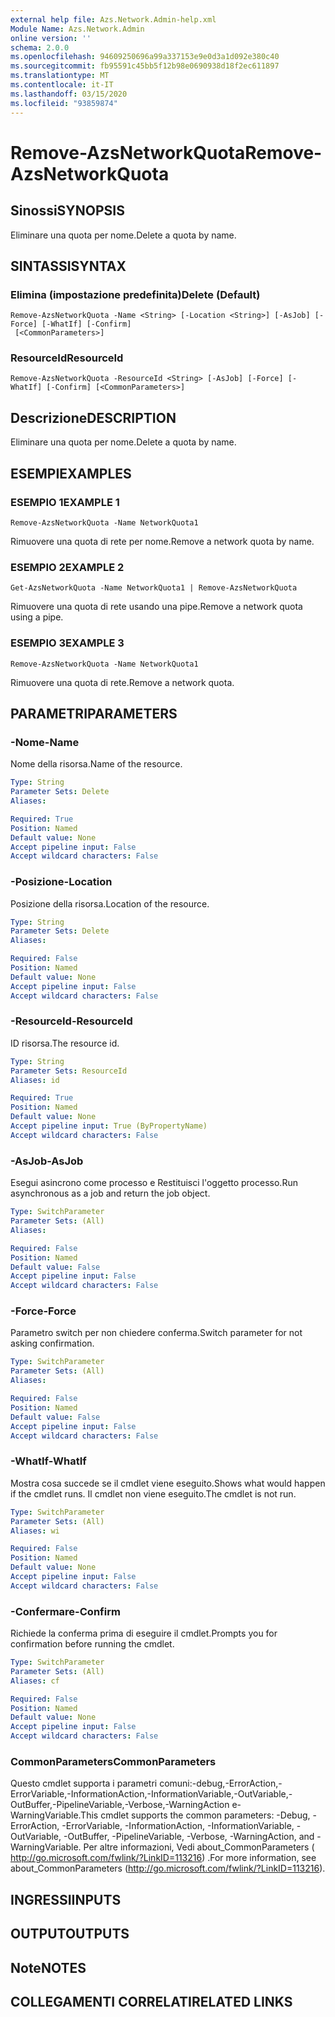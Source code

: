 ```yaml
---
external help file: Azs.Network.Admin-help.xml
Module Name: Azs.Network.Admin
online version: ''
schema: 2.0.0
ms.openlocfilehash: 94609250696a99a337153e9e0d3a1d092e380c40
ms.sourcegitcommit: fb95591c45bb5f12b98e0690938d18f2ec611897
ms.translationtype: MT
ms.contentlocale: it-IT
ms.lasthandoff: 03/15/2020
ms.locfileid: "93859874"
---
```

# <span data-ttu-id="a675d-101">Remove-AzsNetworkQuota</span><span class="sxs-lookup"><span data-stu-id="a675d-101">Remove-AzsNetworkQuota</span></span>

## <span data-ttu-id="a675d-102">Sinossi</span><span class="sxs-lookup"><span data-stu-id="a675d-102">SYNOPSIS</span></span>
<span data-ttu-id="a675d-103">Eliminare una quota per nome.</span><span class="sxs-lookup"><span data-stu-id="a675d-103">Delete a quota by name.</span></span>

## <span data-ttu-id="a675d-104">SINTASSI</span><span class="sxs-lookup"><span data-stu-id="a675d-104">SYNTAX</span></span>

### <span data-ttu-id="a675d-105">Elimina (impostazione predefinita)</span><span class="sxs-lookup"><span data-stu-id="a675d-105">Delete (Default)</span></span>
```
Remove-AzsNetworkQuota -Name <String> [-Location <String>] [-AsJob] [-Force] [-WhatIf] [-Confirm]
 [<CommonParameters>]
```

### <span data-ttu-id="a675d-106">ResourceId</span><span class="sxs-lookup"><span data-stu-id="a675d-106">ResourceId</span></span>
```
Remove-AzsNetworkQuota -ResourceId <String> [-AsJob] [-Force] [-WhatIf] [-Confirm] [<CommonParameters>]
```

## <span data-ttu-id="a675d-107">Descrizione</span><span class="sxs-lookup"><span data-stu-id="a675d-107">DESCRIPTION</span></span>
<span data-ttu-id="a675d-108">Eliminare una quota per nome.</span><span class="sxs-lookup"><span data-stu-id="a675d-108">Delete a quota by name.</span></span>

## <span data-ttu-id="a675d-109">ESEMPI</span><span class="sxs-lookup"><span data-stu-id="a675d-109">EXAMPLES</span></span>

### <span data-ttu-id="a675d-110">ESEMPIO 1</span><span class="sxs-lookup"><span data-stu-id="a675d-110">EXAMPLE 1</span></span>
```
Remove-AzsNetworkQuota -Name NetworkQuota1
```

<span data-ttu-id="a675d-111">Rimuovere una quota di rete per nome.</span><span class="sxs-lookup"><span data-stu-id="a675d-111">Remove a network quota by name.</span></span>

### <span data-ttu-id="a675d-112">ESEMPIO 2</span><span class="sxs-lookup"><span data-stu-id="a675d-112">EXAMPLE 2</span></span>
```
Get-AzsNetworkQuota -Name NetworkQuota1 | Remove-AzsNetworkQuota
```

<span data-ttu-id="a675d-113">Rimuovere una quota di rete usando una pipe.</span><span class="sxs-lookup"><span data-stu-id="a675d-113">Remove a network quota using a pipe.</span></span>

### <span data-ttu-id="a675d-114">ESEMPIO 3</span><span class="sxs-lookup"><span data-stu-id="a675d-114">EXAMPLE 3</span></span>
```
Remove-AzsNetworkQuota -Name NetworkQuota1
```

<span data-ttu-id="a675d-115">Rimuovere una quota di rete.</span><span class="sxs-lookup"><span data-stu-id="a675d-115">Remove a network quota.</span></span>

## <span data-ttu-id="a675d-116">PARAMETRI</span><span class="sxs-lookup"><span data-stu-id="a675d-116">PARAMETERS</span></span>

### <span data-ttu-id="a675d-117">-Nome</span><span class="sxs-lookup"><span data-stu-id="a675d-117">-Name</span></span>
<span data-ttu-id="a675d-118">Nome della risorsa.</span><span class="sxs-lookup"><span data-stu-id="a675d-118">Name of the resource.</span></span>

```yaml
Type: String
Parameter Sets: Delete
Aliases:

Required: True
Position: Named
Default value: None
Accept pipeline input: False
Accept wildcard characters: False
```

### <span data-ttu-id="a675d-119">-Posizione</span><span class="sxs-lookup"><span data-stu-id="a675d-119">-Location</span></span>
<span data-ttu-id="a675d-120">Posizione della risorsa.</span><span class="sxs-lookup"><span data-stu-id="a675d-120">Location of the resource.</span></span>

```yaml
Type: String
Parameter Sets: Delete
Aliases:

Required: False
Position: Named
Default value: None
Accept pipeline input: False
Accept wildcard characters: False
```

### <span data-ttu-id="a675d-121">-ResourceId</span><span class="sxs-lookup"><span data-stu-id="a675d-121">-ResourceId</span></span>
<span data-ttu-id="a675d-122">ID risorsa.</span><span class="sxs-lookup"><span data-stu-id="a675d-122">The resource id.</span></span>

```yaml
Type: String
Parameter Sets: ResourceId
Aliases: id

Required: True
Position: Named
Default value: None
Accept pipeline input: True (ByPropertyName)
Accept wildcard characters: False
```

### <span data-ttu-id="a675d-123">-AsJob</span><span class="sxs-lookup"><span data-stu-id="a675d-123">-AsJob</span></span>
<span data-ttu-id="a675d-124">Esegui asincrono come processo e Restituisci l'oggetto processo.</span><span class="sxs-lookup"><span data-stu-id="a675d-124">Run asynchronous as a job and return the job object.</span></span>


```yaml
Type: SwitchParameter
Parameter Sets: (All)
Aliases:

Required: False
Position: Named
Default value: False
Accept pipeline input: False
Accept wildcard characters: False
```

### <span data-ttu-id="a675d-125">-Force</span><span class="sxs-lookup"><span data-stu-id="a675d-125">-Force</span></span>
<span data-ttu-id="a675d-126">Parametro switch per non chiedere conferma.</span><span class="sxs-lookup"><span data-stu-id="a675d-126">Switch parameter for not asking confirmation.</span></span>

```yaml
Type: SwitchParameter
Parameter Sets: (All)
Aliases:

Required: False
Position: Named
Default value: False
Accept pipeline input: False
Accept wildcard characters: False
```

### <span data-ttu-id="a675d-127">-WhatIf</span><span class="sxs-lookup"><span data-stu-id="a675d-127">-WhatIf</span></span>
<span data-ttu-id="a675d-128">Mostra cosa succede se il cmdlet viene eseguito.</span><span class="sxs-lookup"><span data-stu-id="a675d-128">Shows what would happen if the cmdlet runs.</span></span>
<span data-ttu-id="a675d-129">Il cmdlet non viene eseguito.</span><span class="sxs-lookup"><span data-stu-id="a675d-129">The cmdlet is not run.</span></span>

```yaml
Type: SwitchParameter
Parameter Sets: (All)
Aliases: wi

Required: False
Position: Named
Default value: None
Accept pipeline input: False
Accept wildcard characters: False
```

### <span data-ttu-id="a675d-130">-Confermare</span><span class="sxs-lookup"><span data-stu-id="a675d-130">-Confirm</span></span>
<span data-ttu-id="a675d-131">Richiede la conferma prima di eseguire il cmdlet.</span><span class="sxs-lookup"><span data-stu-id="a675d-131">Prompts you for confirmation before running the cmdlet.</span></span>

```yaml
Type: SwitchParameter
Parameter Sets: (All)
Aliases: cf

Required: False
Position: Named
Default value: None
Accept pipeline input: False
Accept wildcard characters: False
```

### <span data-ttu-id="a675d-132">CommonParameters</span><span class="sxs-lookup"><span data-stu-id="a675d-132">CommonParameters</span></span>
<span data-ttu-id="a675d-133">Questo cmdlet supporta i parametri comuni:-debug,-ErrorAction,-ErrorVariable,-InformationAction,-InformationVariable,-OutVariable,-OutBuffer,-PipelineVariable,-Verbose,-WarningAction e-WarningVariable.</span><span class="sxs-lookup"><span data-stu-id="a675d-133">This cmdlet supports the common parameters: -Debug, -ErrorAction, -ErrorVariable, -InformationAction, -InformationVariable, -OutVariable, -OutBuffer, -PipelineVariable, -Verbose, -WarningAction, and -WarningVariable.</span></span> <span data-ttu-id="a675d-134">Per altre informazioni, Vedi about_CommonParameters ( http://go.microsoft.com/fwlink/?LinkID=113216) .</span><span class="sxs-lookup"><span data-stu-id="a675d-134">For more information, see about_CommonParameters (http://go.microsoft.com/fwlink/?LinkID=113216).</span></span>

## <span data-ttu-id="a675d-135">INGRESSI</span><span class="sxs-lookup"><span data-stu-id="a675d-135">INPUTS</span></span>

## <span data-ttu-id="a675d-136">OUTPUT</span><span class="sxs-lookup"><span data-stu-id="a675d-136">OUTPUTS</span></span>

## <span data-ttu-id="a675d-137">Note</span><span class="sxs-lookup"><span data-stu-id="a675d-137">NOTES</span></span>

## <span data-ttu-id="a675d-138">COLLEGAMENTI CORRELATI</span><span class="sxs-lookup"><span data-stu-id="a675d-138">RELATED LINKS</span></span>
